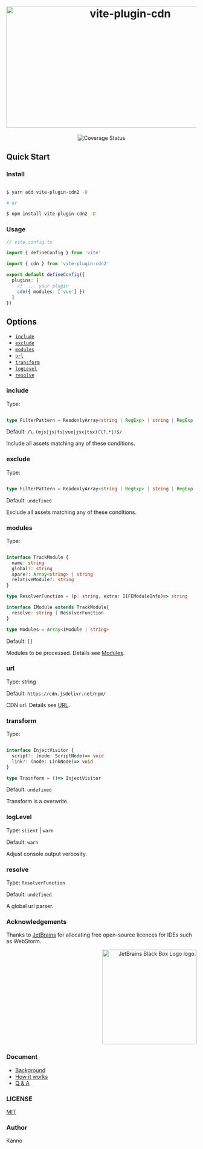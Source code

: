 <h1 align="center">
<img src="https://socialify.git.ci/nonzzz/vite-plugin-cdn/image?description=1&descriptionEditable=A%20Vite%20plugin%20that%20allowed%20you%20replace%20module%20with%20CDN.%20&font=KoHo&language=1&logo=https%3A%2F%2Fcamo.githubusercontent.com%2F61e102d7c605ff91efedb9d7e47c1c4a07cef59d3e1da202fd74f4772122ca4e%2F68747470733a2f2f766974656a732e6465762f6c6f676f2e737667&name=1&pattern=Circuit%20Board&theme=Auto" alt="vite-plugin-cdn" width="640" height="320" />
</h1>

<p align="center">
<img src="https://img.shields.io/codecov/c/github/nonzzz/vite-plugin-cdn?style=for-the-badge" alt="Coverage Status" />
</p>

## Quick Start

### Install

```bash

$ yarn add vite-plugin-cdn2 -D

# or

$ npm install vite-plugin-cdn2 -D

```

### Usage

```typescript
// vite.config.ts

import { defineConfig } from 'vite'

import { cdn } from 'vite-plugin-cdn2'

export default defineConfig({
  plugins: [
    //  ... your plugin
    cdn({ modules: ['vue'] })
  ]
})
```

## Options

- [`include`](#include)
- [`exclude`](#exclude)
- [`modules`](#modules)
- [`url`](#url)
- [`transform`](#transform)
- [`logLevel`](#logLevel)
- [`resolve`](#resolve)

### include

Type:

```ts

type FilterPattern = ReadonlyArray<string | RegExp> | string | RegExp | null

```
Default: `/\.(mjs|js|ts|vue|jsx|tsx)(\?.*|)$/`

Include all assets matching any of these conditions.

### exclude

Type:

```ts

type FilterPattern = ReadonlyArray<string | RegExp> | string | RegExp | null

```
Default: `undefined`

Exclude all assets matching any of these conditions.

### modules

Type:

```ts

interface TrackModule {
  name: string
  global?: string
  spare?: Array<string> | string 
  relativeModule?: string
}

type ResolverFunction = (p: string, extra: IIFEModuleInfo)=> string

interface IModule extends TrackModule{
  resolve: string | ResolverFunction
}

type Modules = Array<IModule | string>

```
Default: `[]`

Modules to be processed. Details see [Modules](./docs/Modules.md).

### url

Type: string

Default: `https://cdn.jsdelivr.net/npm/`

CDN url. Details see [URL](./docs/URL.md).

### transform

Type: 

```ts

interface InjectVisitor {
  script?: (node: ScriptNode)=> void
  link?: (node: LinkNode)=> void
}

type Trasnform = ()=> InjectVisitor

```

Default: `undefined`

Transform is a overwrite.

### logLevel 

Type: `slient` | `warn`

Default: `warn`

Adjust console output verbosity.

### resolve

Type: `ResolverFunction`

Default: `undefined`

A global url parser.

### Acknowledgements

Thanks to [JetBrains](https://www.jetbrains.com/) for allocating free open-source licences for IDEs such as WebStorm.

<p align="right">
<img width="250px" height="250px" src="https://resources.jetbrains.com/storage/products/company/brand/logos/jb_square.png" alt="JetBrains Black Box Logo logo.">
</p>


### Document

- [Background](./docs/Background.md)
- [How it works](./docs/How-it-works.md)
- [Q & A](./docs/Q&A.md)

### LICENSE

[MIT](./LICENSE)

### Author

Kanno
